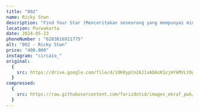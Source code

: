 ```yaml
---
title: "002"
name: Ricky Stwn
description: "Find Your Star (Menceritakan seseorang yang mempunyai mimpi dan harapan sebanyak miliyaran bintang, seketika mimpi dan harapan orang tersebut tidak bisa digapai seperti milyaran bintang yang menghiasi langit di malam hari.)"
location: Purwakarta
date: 2024-05-23
phoneNumber : "6283816921775"
alt: "002 - Ricky Stwn"
price: "400.000"
instagram: "circaio_"
original:
  {
    src: https://drive.google.com/file/d/10K0ypCn2AJ1xADAsKSzjmYkMVLYOgb1l/view?usp=sharing,
  }
compressed:
  {
    src: https://raw.githubusercontent.com/farizdotid/images_ekraf_pwk/main/purwarupa/compressed/002_ricky.jpg,
  }
---
```

